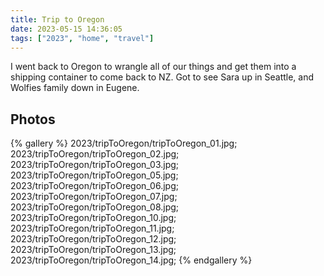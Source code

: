 ```yaml
---
title: Trip to Oregon
date: 2023-05-15 14:36:05
tags: ["2023", "home", "travel"]
---
```


I went back to Oregon to wrangle all of our things and get them into a shipping container to come back to NZ. Got to see Sara up in Seattle, and Wolfies family down in Eugene. 

## Photos

{% gallery %}
2023/tripToOregon/tripToOregon_01.jpg;
2023/tripToOregon/tripToOregon_02.jpg;
2023/tripToOregon/tripToOregon_03.jpg;
2023/tripToOregon/tripToOregon_05.jpg;
2023/tripToOregon/tripToOregon_06.jpg;
2023/tripToOregon/tripToOregon_07.jpg;
2023/tripToOregon/tripToOregon_08.jpg;
2023/tripToOregon/tripToOregon_10.jpg;
2023/tripToOregon/tripToOregon_11.jpg;
2023/tripToOregon/tripToOregon_12.jpg;
2023/tripToOregon/tripToOregon_13.jpg;
2023/tripToOregon/tripToOregon_14.jpg;
{% endgallery %}

